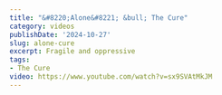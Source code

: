 ```yaml
---
title: "&#8220;Alone&#8221; &bull; The Cure"
category: videos
publishDate: '2024-10-27'
slug: alone-cure
excerpt: Fragile and oppressive
tags:
- The Cure
video: https://www.youtube.com/watch?v=sx9SVAtMkJM
---
```


